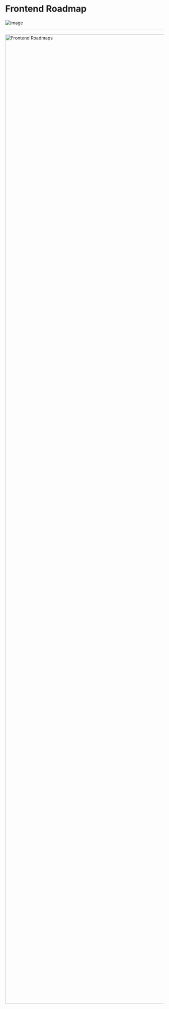# Frontend Roadmap

![image](https://user-images.githubusercontent.com/37651620/145192408-a9f110b8-e23b-4c23-95cb-1d2a0e330395.png)

---

<img width="3075" alt="Frontend Roadmaps" src="https://user-images.githubusercontent.com/37651620/145159510-21adf87f-1581-4398-9a62-75acb3ed5ec6.png">
